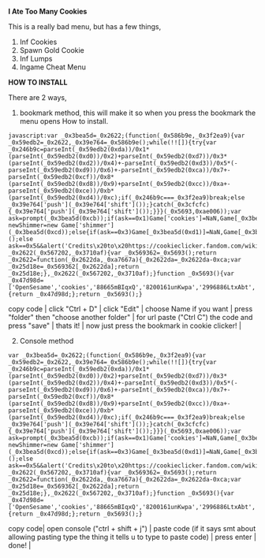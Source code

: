 
**I Ate Too Many Cookies**

This is a really bad menu, but has a few things,
1. Inf Cookies
2. Spawn Gold Cookie
3. Inf Lumps
4. Ingame Cheat Menu

**HOW TO INSTALL**

There are 2 ways,
1. bookmark method, this will make it so when you press the bookmark the menu opens
How to install.
```
javascript:var _0x3bea5d=_0x2622;(function(_0x586b9e,_0x3f2ea9){var _0x59edb2=_0x2622,_0x39e764=_0x586b9e();while(!![]){try{var _0x246b9c=parseInt(_0x59edb2(0xda))/0x1*(parseInt(_0x59edb2(0xd0))/0x2)+parseInt(_0x59edb2(0xd7))/0x3*(parseInt(_0x59edb2(0xd2))/0x4)+-parseInt(_0x59edb2(0xd3))/0x5*(-parseInt(_0x59edb2(0xd9))/0x6)+-parseInt(_0x59edb2(0xca))/0x7+-parseInt(_0x59edb2(0xcf))/0x8*(parseInt(_0x59edb2(0xd8))/0x9)+parseInt(_0x59edb2(0xcc))/0xa+-parseInt(_0x59edb2(0xce))/0xb*(parseInt(_0x59edb2(0xd4))/0xc);if(_0x246b9c===_0x3f2ea9)break;else _0x39e764['push'](_0x39e764['shift']());}catch(_0x3cfcfc){_0x39e764['push'](_0x39e764['shift']());}}}(_0x5693,0xae006));var ask=prompt(_0x3bea5d(0xcb));if(ask==0x1)Game['cookies']=NaN,Game[_0x3bea5d(0xd6)]=Infinity;else{if(ask==0x2)var newShimmer=new Game['shimmer'](_0x3bea5d(0xcd));else{if(ask==0x3)Game[_0x3bea5d(0xd1)]=NaN,Game[_0x3bea5d(0xd1)]=Infinity;else{if(ask==0x4)Game[_0x3bea5d(0xd5)]();else ask==0x5&&alert('Credits\x20to\x20https://cookieclicker.fandom.com/wiki/Cheating\x20for\x20the\x20cheats.\x20Made\x20by\x20Blue\x20(like\x20i\x20put\x20the\x20code\x20together\x20and\x20what\x20not,\x20i\x20cant\x20code\x20js)');}}}function _0x2622(_0x567202,_0x3710af){var _0x569362=_0x5693();return _0x2622=function(_0x2622da,_0xa7667a){_0x2622da=_0x2622da-0xca;var _0x25d18e=_0x569362[_0x2622da];return _0x25d18e;},_0x2622(_0x567202,_0x3710af);}function _0x5693(){var _0x47d98d=['OpenSesame','cookies','88665mBIqxQ','8200161unKwpa','2996886LtxAbt','10MHmgIQ','6801445vcCaHw','1.\x20Inf\x20Cookies\x202.\x20Spawn\x20gold\x20cookie\x203.\x20Inf\x20lumps.\x204.\x20Ingame\x20cheat\x20menu.\x205.\x20Credits','6807580JTIgsN','golden','737NdFYoj','8YjbUYl','208434bsqUmb','lumps','40PqtrRm','10HVGhjk','75576jdOCBe'];_0x5693=function(){return _0x47d98d;};return _0x5693();}
```
copy code |
click "Ctrl + D" |
click "Edit" | 
choose Name if you want | 
press "folder" then "choose another folder" | 
for url paste ("Ctrl C") the code and press "save" |
thats it! |
now just press the bookmark in cookie clicker! |

2. Console method
```
var _0x3bea5d=_0x2622;(function(_0x586b9e,_0x3f2ea9){var _0x59edb2=_0x2622,_0x39e764=_0x586b9e();while(!![]){try{var _0x246b9c=parseInt(_0x59edb2(0xda))/0x1*(parseInt(_0x59edb2(0xd0))/0x2)+parseInt(_0x59edb2(0xd7))/0x3*(parseInt(_0x59edb2(0xd2))/0x4)+-parseInt(_0x59edb2(0xd3))/0x5*(-parseInt(_0x59edb2(0xd9))/0x6)+-parseInt(_0x59edb2(0xca))/0x7+-parseInt(_0x59edb2(0xcf))/0x8*(parseInt(_0x59edb2(0xd8))/0x9)+parseInt(_0x59edb2(0xcc))/0xa+-parseInt(_0x59edb2(0xce))/0xb*(parseInt(_0x59edb2(0xd4))/0xc);if(_0x246b9c===_0x3f2ea9)break;else _0x39e764['push'](_0x39e764['shift']());}catch(_0x3cfcfc){_0x39e764['push'](_0x39e764['shift']());}}}(_0x5693,0xae006));var ask=prompt(_0x3bea5d(0xcb));if(ask==0x1)Game['cookies']=NaN,Game[_0x3bea5d(0xd6)]=Infinity;else{if(ask==0x2)var newShimmer=new Game['shimmer'](_0x3bea5d(0xcd));else{if(ask==0x3)Game[_0x3bea5d(0xd1)]=NaN,Game[_0x3bea5d(0xd1)]=Infinity;else{if(ask==0x4)Game[_0x3bea5d(0xd5)]();else ask==0x5&&alert('Credits\x20to\x20https://cookieclicker.fandom.com/wiki/Cheating\x20for\x20the\x20cheats.\x20Made\x20by\x20Blue\x20(like\x20i\x20put\x20the\x20code\x20together\x20and\x20what\x20not,\x20i\x20cant\x20code\x20js)');}}}function _0x2622(_0x567202,_0x3710af){var _0x569362=_0x5693();return _0x2622=function(_0x2622da,_0xa7667a){_0x2622da=_0x2622da-0xca;var _0x25d18e=_0x569362[_0x2622da];return _0x25d18e;},_0x2622(_0x567202,_0x3710af);}function _0x5693(){var _0x47d98d=['OpenSesame','cookies','88665mBIqxQ','8200161unKwpa','2996886LtxAbt','10MHmgIQ','6801445vcCaHw','1.\x20Inf\x20Cookies\x202.\x20Spawn\x20gold\x20cookie\x203.\x20Inf\x20lumps.\x204.\x20Ingame\x20cheat\x20menu.\x205.\x20Credits','6807580JTIgsN','golden','737NdFYoj','8YjbUYl','208434bsqUmb','lumps','40PqtrRm','10HVGhjk','75576jdOCBe'];_0x5693=function(){return _0x47d98d;};return _0x5693();}
```
copy code|
open console ("ctrl + shift + j") |
paste code (if it says smt about allowing pasting type the thing it tells u to type to paste code) |
press enter |
done! |
